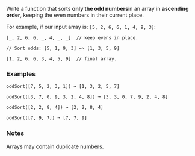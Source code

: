 Write a function that sorts **only the odd numbers**in an array in **ascending order**, keeping the even numbers in their current place.

For example, if our input array is: `[5, 2, 6, 6, 1, 4, 9, 3]`:

    [_, 2, 6, 6, _, 4, _, _]  // keep evens in place.

    // Sort odds: [5, 1, 9, 3] => [1, 3, 5, 9]

    [1, 2, 6, 6, 3, 4, 5, 9]  // final array.


### Examples ###
    oddSort([7, 5, 2, 3, 1]) ➞ [1, 3, 2, 5, 7]

    oddSort([3, 7, 0, 9, 3, 2, 4, 8]) ➞ [3, 3, 0, 7, 9, 2, 4, 8]

    oddSort([2, 2, 8, 4]) ➞ [2, 2, 8, 4]

    oddSort([7, 9, 7]) ➞ [7, 7, 9]


### Notes ###
Arrays may contain duplicate numbers.
